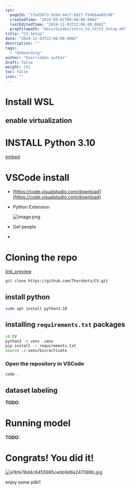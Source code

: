 ```yaml
---
sys:
  pageId: "17ed3673-5e94-44cf-b817-f54bbaa03c06"
  createdTime: "2024-09-01T00:08:00.000Z"
  lastEditedTime: "2024-11-03T22:06:00.000Z"
  propFilepath: "docs/Guides/intro_to_CV/CV_Setup.md"
title: "CV_Setup"
date: "2024-11-03T22:06:00.000Z"
description: ""
tags:
  - "Onboarding"
author: "Overridden author"
draft: false
weight: 161
toc: false
icon: ""
---
```


# Install WSL

## enable virtualization

# INSTALL Python 3.10

[embed](https://www.rose-hulman.edu/class/csse/csse132/2425a/labs/prelab1-wsl2.html)

# VSCode install

- [https://code.visualstudio.com/download](https://code.visualstudio.com/download)
- Python Extension

	![image.png](https://prod-files-secure.s3.us-west-2.amazonaws.com/d518164a-d88e-44d1-a4ee-3adb3bd8bce0/d82b6650-a5e4-4d3c-b8c9-93d817dae00e/image.png?X-Amz-Algorithm=AWS4-HMAC-SHA256&X-Amz-Content-Sha256=UNSIGNED-PAYLOAD&X-Amz-Credential=ASIAZI2LB466TM2C27NJ%2F20250329%2Fus-west-2%2Fs3%2Faws4_request&X-Amz-Date=20250329T070741Z&X-Amz-Expires=3600&X-Amz-Security-Token=IQoJb3JpZ2luX2VjEAcaCXVzLXdlc3QtMiJHMEUCIFu3ZZg1%2Bg3yYClXX3eoXSEC6mViUnIEr%2Fp53VDoMIQZAiEA94v57d9vHY68Hgs93Mf%2FFLZ8u%2F7hNdsb1ylGH0KaquIq%2FwMIcBAAGgw2Mzc0MjMxODM4MDUiDHztem8DjQm%2Fgm6zXircA%2FzcMpKRAMqb0cEuJtR6AT0JQZargf9c7uuS1Tb7vb3t%2BclhyU5z%2BxrtSDtbN8Jl8rJLGWvFDCCBDnaM8SJcCxVlLU6aHqMN0OeB%2BycyQvuknXO3gtsT7ueibZhtUUkKyaLNJjYn3KH5POpMHDwFVVNlXR%2BqaybPBbsdeEo7yanQHkiB%2Bnhxz3h5MRnA7ZLendEIeFQUnNUoFU9TIbPS6WvhQhFlh1LJlep5CGhPu6hBMZFN8zw3iEldMcDk7a4BjGUGuivlRIJxTCp3fFyyHngtTbz7yARGQvYQsDVsuJCUm693rrXdhpNPsnJaP%2FPLoSS2x5EQ3Biuar%2Bm3sknVK3XyyBxVpOfeHMFsoU9aR%2FGwAcy9ThVRFZvdiXz1OV9%2BRXVWnCSCpUzHZNxmb%2BxGJp23X%2FXKEJWR7IrN2K31WQGNNd9sBh0Ag8VA7p5aHUUUTDLKwW76sdrTcGSLlZUrx8A1FBXtDQPsPIKkJR0JPA6A6riUBlpauUleRv3%2FWY%2Fgs6ztOXisaaC9Fc2zPruOd%2BvE7EiN72O9Ojd%2FkdJUdNWCwDwnu8f7KSJE0dl8aWMX9nZ11yxs8QvUekYt%2FHCfsCHmuhytb29BxC73Qywnyd3nqPi2k5PI6HhB9nBMP%2Bqnr8GOqUBX0cZVpEKHStIuZ8XZfMrDUVTtMSLLcrSK6I9M5CZsKzYgBo3cdZQFz1EqobrlSJ17cD0oy1PHQYGkCiCOwneqVUFGZ536NlMsqbJrPnMxnKqYkxk6XiGLGfk4LsujMefQXLWu5dUcafITlLjQSIiDbe13Y8gGdWPPTSPwbcHvX9rmQUAyZZtso6FfJcvNra9BbJQiPCDviJUdBwmC%2FMhdJWi%2FJm%2F&X-Amz-Signature=0197b27a57ec00d666f5a2071f610e90bfdd066538d81bfeee47fc5934e6162c&X-Amz-SignedHeaders=host&x-id=GetObject)
- Get people
- 

# Cloning the repo

[link_preview](https://github.com/Thornbots/CV/)

```bash
git clone https://github.com/Thornbots/CV.git
```

## install python

```bash
sudo apt install python3.10
```

## installing `requirements.txt` packages

```bash
cd CV
python3 -m venv .venv
pip install -r requirements.txt
source ./.venv/bin/activate
```

### Open the repository in VSCode

```bash
code .
```

## dataset labeling  

**TODO:**

# Running model

**TODO:**

# Congrats! You did it!

![e1bfe78d4c6455985cebb9d6a247088b.jpg](https://prod-files-secure.s3.us-west-2.amazonaws.com/d518164a-d88e-44d1-a4ee-3adb3bd8bce0/7d1ce04e-65d6-40c8-814d-754280e9515a/e1bfe78d4c6455985cebb9d6a247088b.jpg?X-Amz-Algorithm=AWS4-HMAC-SHA256&X-Amz-Content-Sha256=UNSIGNED-PAYLOAD&X-Amz-Credential=ASIAZI2LB4667ICEN26K%2F20250329%2Fus-west-2%2Fs3%2Faws4_request&X-Amz-Date=20250329T070741Z&X-Amz-Expires=3600&X-Amz-Security-Token=IQoJb3JpZ2luX2VjEAcaCXVzLXdlc3QtMiJIMEYCIQCo3DK4Agkf1ehZm4UK%2BuwJWFh%2F%2BjuMTndMCMs8zKtK0wIhAIZw7bQVyKRgpC6y%2F5rkl8ZDGdQTex0UnVcUW4mRuOgFKv8DCHAQABoMNjM3NDIzMTgzODA1Igw6wUcnhNh4mNzng%2FYq3AMC%2Fsu78M1YQljU3yZLUvYHqnxZ1AVryEFKf5Uxa8KkO0C%2FtM%2B37OA6z9xTf2Swr%2B6QperMNxF9uT2rXX2Rg%2BvumlZH%2FGaUXVDwquncr37SrcgTChFalbontYTgjbxSOdtRmSkqmD5kyYfL8sDTsICbSbOqB6P95QFCcIoY%2BGYlamOXbSt%2Bg9J7fGfSxT%2F60p37Gbba6IOJjuwaosSjjS65s89UM1MpnAnOqx3a9%2B1oooTG9NkSucZCANm2ZZymsQrL%2F2BAc%2FpQZFo8JUTioXYg%2BEGGn4MewfIiWOxETccQh8HZCjPqhZD5JcQ4qlOh8JEOI30qLT9o0Pyl%2F3%2B3Z6SwZ1klk39jjWNSAXHfEFjBfCIcE0JiLv7%2FbTkpFeH6h0Oqu62OGsmfV%2FOzBLQzuC6Rb4HllivSfg3csKU9h4DLbAWTLBF9nWAH8gX6sQYfzJ5Nh0CEgRD0Ps%2F0G0yzh36S%2FtH6RG778aJscxhCziI%2BGLF5Njdbz5kzs4Po%2BXQmCmTAqkL872oHPQXd6S%2FTEmoTrs8ZlfK7FK7v7aRs3iBKZAwyknTvvwwjaD4n6hO15pjELzVzpFaseajzRYT%2Bj%2BItH4UpRJtAmQxgUGcUitJnKUEUOk1Nu6wBN640nzD1qp6%2FBjqkAV1toU1zzBx7hnpLIgJV37cyjlHS17m8uy3Fjj%2FCDyTK%2Fd3K5ovIdTOEvHXjTS21AQjItwTShD5JelW4vjGQPLWUs4Ohmp0ZQuhxV%2BLvdFpuKr%2BbjJR%2B5rI1vX0YfTgeJMaxzuqWMVnkaaFdybbAOV7gG72tt9OCvXfcG1cVbabxbRlMeWxVLsmzM1gwEA0Ebpjc42jmX8ciuuMguZaV4ToHCe6q&X-Amz-Signature=36d59cb0f46b5a041e38372eb590571ab388e753b58e7b1503a330ab3e063485&X-Amz-SignedHeaders=host&x-id=GetObject)

enjoy some pilk!!
